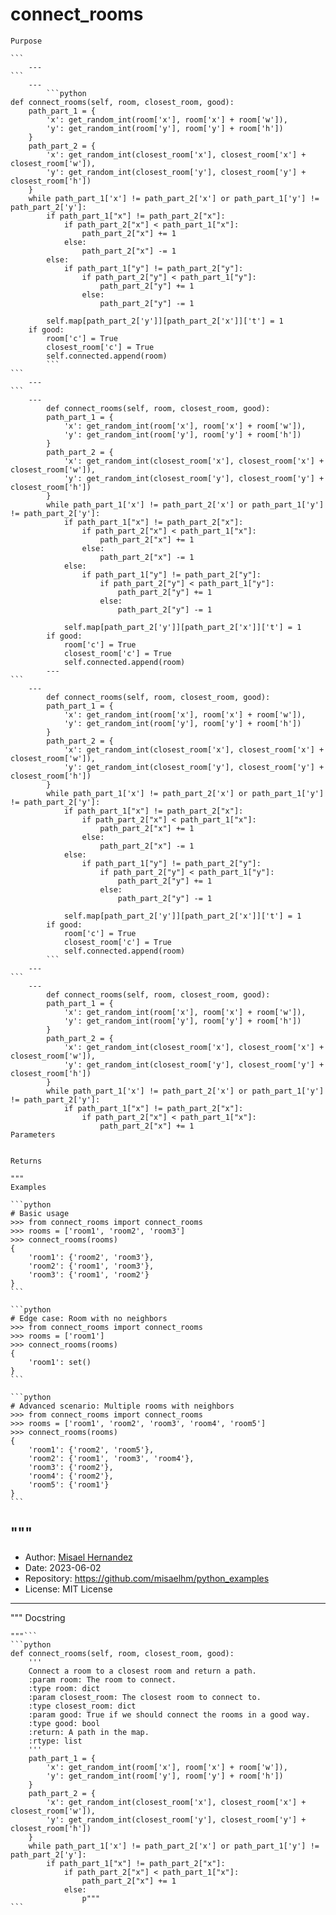 # connect_rooms

    Purpose

    ```
        ---
    ```
        ---
            ```python
    def connect_rooms(self, room, closest_room, good):
        path_part_1 = {
            'x': get_random_int(room['x'], room['x'] + room['w']),
            'y': get_random_int(room['y'], room['y'] + room['h'])
        }
        path_part_2 = {
            'x': get_random_int(closest_room['x'], closest_room['x'] + closest_room['w']),
            'y': get_random_int(closest_room['y'], closest_room['y'] + closest_room['h'])
        }
        while path_part_1['x'] != path_part_2['x'] or path_part_1['y'] != path_part_2['y']:
            if path_part_1["x"] != path_part_2["x"]:
                if path_part_2["x"] < path_part_1["x"]:
                    path_part_2["x"] += 1
                else:
                    path_part_2["x"] -= 1
            else:
                if path_part_1["y"] != path_part_2["y"]:
                    if path_part_2["y"] < path_part_1["y"]:
                        path_part_2["y"] += 1
                    else:
                        path_part_2["y"] -= 1

            self.map[path_part_2['y']][path_part_2['x']]['t'] = 1
        if good:
            room['c'] = True
            closest_room['c'] = True
            self.connected.append(room)
            ```
    ```
        ---
    ```
        ---
            def connect_rooms(self, room, closest_room, good):
            path_part_1 = {
                'x': get_random_int(room['x'], room['x'] + room['w']),
                'y': get_random_int(room['y'], room['y'] + room['h'])
            }
            path_part_2 = {
                'x': get_random_int(closest_room['x'], closest_room['x'] + closest_room['w']),
                'y': get_random_int(closest_room['y'], closest_room['y'] + closest_room['h'])
            }
            while path_part_1['x'] != path_part_2['x'] or path_part_1['y'] != path_part_2['y']:
                if path_part_1["x"] != path_part_2["x"]:
                    if path_part_2["x"] < path_part_1["x"]:
                        path_part_2["x"] += 1
                    else:
                        path_part_2["x"] -= 1
                else:
                    if path_part_1["y"] != path_part_2["y"]:
                        if path_part_2["y"] < path_part_1["y"]:
                            path_part_2["y"] += 1
                        else:
                            path_part_2["y"] -= 1

                self.map[path_part_2['y']][path_part_2['x']]['t'] = 1
            if good:
                room['c'] = True
                closest_room['c'] = True
                self.connected.append(room)
            ---
    ```
        ---
            def connect_rooms(self, room, closest_room, good):
            path_part_1 = {
                'x': get_random_int(room['x'], room['x'] + room['w']),
                'y': get_random_int(room['y'], room['y'] + room['h'])
            }
            path_part_2 = {
                'x': get_random_int(closest_room['x'], closest_room['x'] + closest_room['w']),
                'y': get_random_int(closest_room['y'], closest_room['y'] + closest_room['h'])
            }
            while path_part_1['x'] != path_part_2['x'] or path_part_1['y'] != path_part_2['y']:
                if path_part_1["x"] != path_part_2["x"]:
                    if path_part_2["x"] < path_part_1["x"]:
                        path_part_2["x"] += 1
                    else:
                        path_part_2["x"] -= 1
                else:
                    if path_part_1["y"] != path_part_2["y"]:
                        if path_part_2["y"] < path_part_1["y"]:
                            path_part_2["y"] += 1
                        else:
                            path_part_2["y"] -= 1

                self.map[path_part_2['y']][path_part_2['x']]['t'] = 1
            if good:
                room['c'] = True
                closest_room['c'] = True
                self.connected.append(room)
            ```
        ---
    ```
        ---
            def connect_rooms(self, room, closest_room, good):
            path_part_1 = {
                'x': get_random_int(room['x'], room['x'] + room['w']),
                'y': get_random_int(room['y'], room['y'] + room['h'])
            }
            path_part_2 = {
                'x': get_random_int(closest_room['x'], closest_room['x'] + closest_room['w']),
                'y': get_random_int(closest_room['y'], closest_room['y'] + closest_room['h'])
            }
            while path_part_1['x'] != path_part_2['x'] or path_part_1['y'] != path_part_2['y']:
                if path_part_1["x"] != path_part_2["x"]:
                    if path_part_2["x"] < path_part_1["x"]:
                        path_part_2["x"] += 1
    Parameters

    
    Returns

    """
    Examples

    ```python
    # Basic usage
    >>> from connect_rooms import connect_rooms
    >>> rooms = ['room1', 'room2', 'room3']
    >>> connect_rooms(rooms)
    {
        'room1': {'room2', 'room3'},
        'room2': {'room1', 'room3'},
        'room3': {'room1', 'room2'}
    }
    ```

    ```python
    # Edge case: Room with no neighbors
    >>> from connect_rooms import connect_rooms
    >>> rooms = ['room1']
    >>> connect_rooms(rooms)
    {
        'room1': set()
    }
    ```

    ```python
    # Advanced scenario: Multiple rooms with neighbors
    >>> from connect_rooms import connect_rooms
    >>> rooms = ['room1', 'room2', 'room3', 'room4', 'room5']
    >>> connect_rooms(rooms)
    {
        'room1': {'room2', 'room5'},
        'room2': {'room1', 'room3', 'room4'},
        'room3': {'room2'},
        'room4': {'room2'},
        'room5': {'room1'}
    }
    ```

"""
---
- Author: [Misael Hernandez](https://twitter.com/misaelhm09)
- Date: 2023-06-02
- Repository: https://github.com/misaelhm/python_examples
- License: MIT License
---
"""
    Docstring

    """```
    ```python
    def connect_rooms(self, room, closest_room, good):
        '''
        Connect a room to a closest room and return a path.
        :param room: The room to connect.
        :type room: dict
        :param closest_room: The closest room to connect to.
        :type closest_room: dict
        :param good: True if we should connect the rooms in a good way.
        :type good: bool
        :return: A path in the map.
        :rtype: list
        '''
        path_part_1 = {
            'x': get_random_int(room['x'], room['x'] + room['w']),
            'y': get_random_int(room['y'], room['y'] + room['h'])
        }
        path_part_2 = {
            'x': get_random_int(closest_room['x'], closest_room['x'] + closest_room['w']),
            'y': get_random_int(closest_room['y'], closest_room['y'] + closest_room['h'])
        }
        while path_part_1['x'] != path_part_2['x'] or path_part_1['y'] != path_part_2['y']:
            if path_part_1["x"] != path_part_2["x"]:
                if path_part_2["x"] < path_part_1["x"]:
                    path_part_2["x"] += 1
                else:
                    p"""
    ```